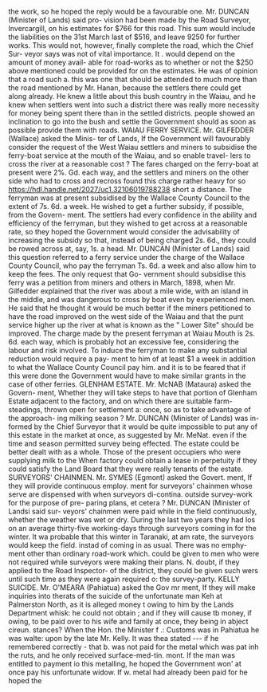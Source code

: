 the work, so he hoped the reply would be a favourable one. Mr. DUNCAN (Minister of Lands) said pro- vision had been made by the Road Surveyor, Invercargill, on his estimates for $766 for this road. This sum would include the liabilities on the 31st March last of $516, and leave 9250 for further works. This would not, however, finally complete the road, which the Chief Sur- veyor says was not of vital importance. It . would depend on the amount of money avail- able for road-works as to whether or not the $250 above mentioned could be provided for on the estimates. He was of opinion that a road such a. this was one that should be attended to much more than the road mentioned by Mr. Hanan, because the settlers there could get along already. He knew a little about this bush country in the Waiau, and he knew when settlers went into such a district there was really more necessity for money being spent there than in the settled districts. people showed an inclination to go into the bush and settle the Government should as soon as possible provide them with roads. WAIAU FERRY SERVICE. Mr. GILFEDDER (Wallace) asked the Minis- ter of Lands, If the Government will favourably consider the request of the West Waiau settlers and miners to subsidise the ferry-boat service at the mouth of the Waiau, and so enable travel- lers to cross the river at a reasonable cost ? The fares charged on the ferry-boat at present were 2%. Gd. each way, and the settlers and miners on the other side who had to cross and recross found this charge rather heavy for so https://hdl.handle.net/2027/uc1.32106019788238 short a distance. The ferryman was at present subsidised by the Wallace County Council to the extent of 7s. 6d. a week. He wished to get a further subsidy, if possible, from the Govern- ment. The settlers had every confidence in the ability and efficiency of the ferryman, but they wished to get across at a reasonable rate, so they hoped the Government would consider the advisability of increasing the subsidy so that, instead of being charged 2s. 6d., they could be rowed across at, say, 1s. a head. Mr. DUNCAN (Minister of Lands) said this question referred to a ferry service under the charge of the Wallace County Council, who pay the ferryman Ts. 6d. a week and also allow him to keep the fees. The only request that Go- vernment should subsidise this ferry was a petition from miners and others in March, 1898, when Mr. Gilfedder explained that the river was about a mile wide, with an island in the middle, and was dangerous to cross by boat even by experienced men. He said that he thought it would be much better if the miners petitioned to have the road improved on the west side of the Waiau and that the punt service higher up the river at what is known as the " Lower Site" should be improved. The charge made by the present ferryman at Waiau Mouth is 2s. 6d. each way, which is probably hot an excessive fee, considering the labour and risk involved. To induce the ferryman to make any substantial reduction would require a pay- ment to him of at least $1 a week in addition to what the Wallace County Council pay him. and it is to be feared that if this were done the Government would have to make similar grants in the case of other ferries. GLENHAM ESTATE. Mr. McNAB (Mataura) asked the Govern- ment, Whether they will take steps to have that portion of Glenham Estate adjacent to the factory, and on which there are suitable farm-steadings, thrown open for settlement a: once, so as to take advantage of the approach- ing milking season ? Mr. DUNCAN (Minister of Lands) was in- formed by the Chief Surveyor that it would be quite impossible to put any of this estate in the market at once, as suggested by Mr. MeNat. even if the time and season permitted survey being effected. The estate could be better dealt with as a whole. Those of the present occupiers who were supplying milk to the When factory could obtain a lease in perpetuity if they could satisfy the Land Board that they were really tenants of the estate. SURVEYORS' CHAINMEN. Mr. SYMES (Egmont) asked the Govert. ment, If they will provide continuous employ. ment for surveyors' chainmen whose serve are dispensed with when surveyors di-contina. outside survey-work for the purpose of pre- paring plans, et cetera ? Mr. DUNCAN (Minister of Landsi said sur- veyors' chainmen were paid while in the field continuously, whether the weather was wet or dry. During the last two years they had los on an average thirty-five working-days through surveyors coming in for the winter. It wa probable that this winter in Taranaki, at am rate, the surveyors would keep the field. instad of coming in as usual. There was no emphy- ment other than ordinary road-work which. could be given to men who were not required while surveyors were making their plans. N. doubt, if they applied to the Road Inspector- of the district, they could be given such wers until such time as they were again required o: the survey-party. KELLY SUICIDE. Mr. O'MEARA (Pahiatua) asked the Gov mr ment, If they will make inquiries into therats of the suicide of the unfortunate man Keh at Palmerston North, as it is alleged money t owing to him by the Lands Department whisk: he could not obtain ; and if they will cause tb money, if owing, to be paid over to his wife and family at once, they being in abject cireun. stances? When the Hon. the Minister f .: Customs was in Pahiatua he was walte: upon by the late Mr. Kelly. It was thea stated --- if he remembered correctly - that b. was not paid for the metal which was pat inh the ruts, and he only received surface-med-tin. mont. If the man was entitled to payment io this metalling, he hoped the Government won' at once pay his unfortunate widow. If w. metal had already been paid for he hoped the 